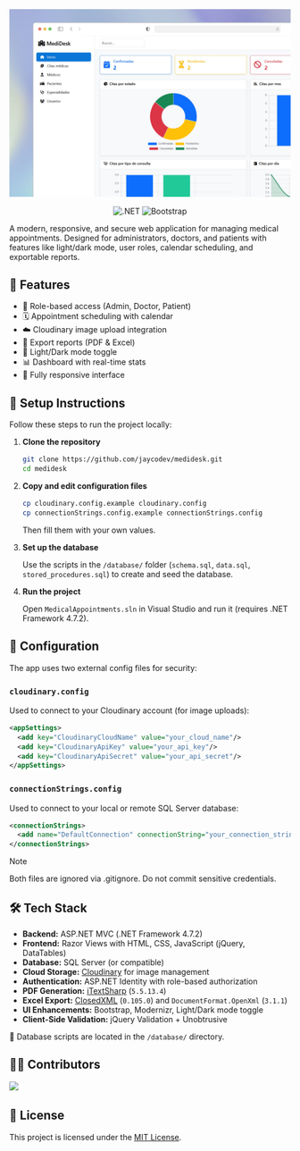 <div align="center">
  <a href="#">
    <img src="./Assets/readme.jpg" alt="Preview">
  </a>
  <p></p>
</div>

<div align="center">

![.NET](https://img.shields.io/badge/.NET-512BD4?logo=.net&logoColor=white&style=flat)
![Bootstrap](https://img.shields.io/badge/Bootstrap-6f42c1?logo=bootstrap&logoColor=white&style=flat)

</div>

A modern, responsive, and secure web application for managing medical appointments. Designed for administrators, doctors, and patients with features like light/dark mode, user roles, calendar scheduling, and exportable reports.

## 🚀 Features

- 🔐 Role-based access (Admin, Doctor, Patient)
- 🗓️ Appointment scheduling with calendar
- ☁️ Cloudinary image upload integration
- 📁 Export reports (PDF & Excel)
- 🌙 Light/Dark mode toggle
- 📊 Dashboard with real-time stats
- 📱 Fully responsive interface

## 🔧 Setup Instructions

Follow these steps to run the project locally:

1. **Clone the repository**

   ```bash
   git clone https://github.com/jaycodev/medidesk.git
   cd medidesk
   ```

2. **Copy and edit configuration files**

   ```bash
   cp cloudinary.config.example cloudinary.config
   cp connectionStrings.config.example connectionStrings.config
   ```

   Then fill them with your own values.

3. **Set up the database**

   Use the scripts in the `/database/` folder (`schema.sql`, `data.sql`, `stored_procedures.sql`) to create and seed the database.

4. **Run the project**

   Open `MedicalAppointments.sln` in Visual Studio and run it (requires .NET Framework 4.7.2).

## 📁 Configuration

The app uses two external config files for security:

### `cloudinary.config`

Used to connect to your Cloudinary account (for image uploads):

```xml
<appSettings>
  <add key="CloudinaryCloudName" value="your_cloud_name"/>
  <add key="CloudinaryApiKey" value="your_api_key"/>
  <add key="CloudinaryApiSecret" value="your_api_secret"/>
</appSettings>
```

### `connectionStrings.config`

Used to connect to your local or remote SQL Server database:

```xml
<connectionStrings>
  <add name="DefaultConnection" connectionString="your_connection_string"/>
</connectionStrings>
```

> [!NOTE]
> Both files are ignored via .gitignore. Do not commit sensitive credentials.


## 🛠️ Tech Stack

- **Backend:** ASP.NET MVC (.NET Framework 4.7.2)
- **Frontend:** Razor Views with HTML, CSS, JavaScript (jQuery, DataTables)
- **Database:** SQL Server (or compatible)
- **Cloud Storage:** [Cloudinary](https://cloudinary.com/) for image management
- **Authentication:** ASP.NET Identity with role-based authorization
- **PDF Generation:** [iTextSharp](https://github.com/itext/itextsharp) (`5.5.13.4`)
- **Excel Export:** [ClosedXML](https://github.com/ClosedXML/ClosedXML) (`0.105.0`) and `DocumentFormat.OpenXml` (`3.1.1`)
- **UI Enhancements:** Bootstrap, Modernizr, Light/Dark mode toggle
- **Client-Side Validation:** jQuery Validation + Unobtrusive

💾 Database scripts are located in the `/database/` directory.

## 🧑‍💻 Contributors

<a href="https://github.com/jaycodev/medidesk/graphs/contributors">
  <img src="https://contrib.rocks/image?repo=jaycodev/medidesk" />
</a>

## 📄 License

This project is licensed under the [MIT License](./LICENSE).
